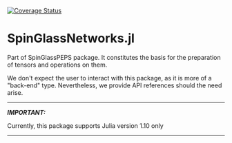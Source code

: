 [![Coverage Status](https://coveralls.io/repos/github/iitis/SpinGlassNetworks.jl/badge.svg?branch=master)](https://coveralls.io/github/iitis/SpinGlassNetworks.jl?branch=master)
# SpinGlassNetworks.jl
Part of SpinGlassPEPS package. It constitutes the basis for the preparation of tensors and operations on them.

We don't expect the user to interact with this package, as it is more of a "back-end" type. Nevertheless, we provide API references should the need arise.

---
 **_IMPORTANT:_** 

Currently, this package supports Julia version 1.10 only

---
